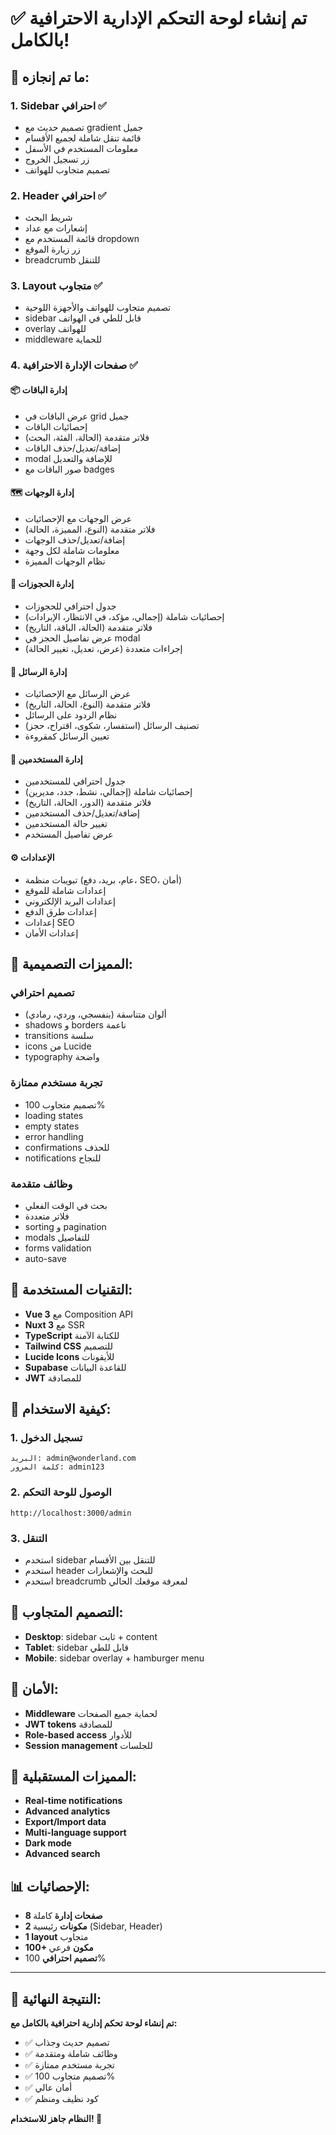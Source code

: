 # ✅ تم إنشاء لوحة التحكم الإدارية الاحترافية بالكامل!

## 🎉 ما تم إنجازه:

### 1. **Sidebar احترافي** ✅
- تصميم حديث مع gradient جميل
- قائمة تنقل شاملة لجميع الأقسام
- معلومات المستخدم في الأسفل
- زر تسجيل الخروج
- تصميم متجاوب للهواتف

### 2. **Header احترافي** ✅
- شريط البحث
- إشعارات مع عداد
- قائمة المستخدم مع dropdown
- زر زيارة الموقع
- breadcrumb للتنقل

### 3. **Layout متجاوب** ✅
- تصميم متجاوب للهواتف والأجهزة اللوحية
- sidebar قابل للطي في الهواتف
- overlay للهواتف
- middleware للحماية

### 4. **صفحات الإدارة الاحترافية** ✅

#### 📦 إدارة الباقات
- عرض الباقات في grid جميل
- إحصائيات الباقات
- فلاتر متقدمة (الحالة، الفئة، البحث)
- إضافة/تعديل/حذف الباقات
- modal للإضافة والتعديل
- صور الباقات مع badges

#### 🗺️ إدارة الوجهات
- عرض الوجهات مع الإحصائيات
- فلاتر متقدمة (النوع، المميزة، الحالة)
- إضافة/تعديل/حذف الوجهات
- معلومات شاملة لكل وجهة
- نظام الوجهات المميزة

#### 📅 إدارة الحجوزات
- جدول احترافي للحجوزات
- إحصائيات شاملة (إجمالي، مؤكد، في الانتظار، الإيرادات)
- فلاتر متقدمة (الحالة، الباقة، التاريخ)
- عرض تفاصيل الحجز في modal
- إجراءات متعددة (عرض، تعديل، تغيير الحالة)

#### 💬 إدارة الرسائل
- عرض الرسائل مع الإحصائيات
- فلاتر متقدمة (النوع، الحالة، التاريخ)
- نظام الردود على الرسائل
- تصنيف الرسائل (استفسار، شكوى، اقتراح، حجز)
- تعيين الرسائل كمقروءة

#### 👥 إدارة المستخدمين
- جدول احترافي للمستخدمين
- إحصائيات شاملة (إجمالي، نشط، جدد، مديرين)
- فلاتر متقدمة (الدور، الحالة، التاريخ)
- إضافة/تعديل/حذف المستخدمين
- تغيير حالة المستخدمين
- عرض تفاصيل المستخدم

#### ⚙️ الإعدادات
- تبويبات منظمة (عام، بريد، دفع، SEO، أمان)
- إعدادات شاملة للموقع
- إعدادات البريد الإلكتروني
- إعدادات طرق الدفع
- إعدادات SEO
- إعدادات الأمان

## 🎨 المميزات التصميمية:

### **تصميم احترافي**
- ألوان متناسقة (بنفسجي، وردي، رمادي)
- shadows و borders ناعمة
- transitions سلسة
- icons من Lucide
- typography واضحة

### **تجربة مستخدم ممتازة**
- تصميم متجاوب 100%
- loading states
- empty states
- error handling
- confirmations للحذف
- notifications للنجاح

### **وظائف متقدمة**
- بحث في الوقت الفعلي
- فلاتر متعددة
- sorting و pagination
- modals للتفاصيل
- forms validation
- auto-save

## 🔧 التقنيات المستخدمة:

- **Vue 3** مع Composition API
- **Nuxt 3** مع SSR
- **TypeScript** للكتابة الآمنة
- **Tailwind CSS** للتصميم
- **Lucide Icons** للأيقونات
- **Supabase** للقاعدة البيانات
- **JWT** للمصادقة

## 🚀 كيفية الاستخدام:

### 1. **تسجيل الدخول**
```
البريد: admin@wonderland.com
كلمة المرور: admin123
```

### 2. **الوصول للوحة التحكم**
```
http://localhost:3000/admin
```

### 3. **التنقل**
- استخدم sidebar للتنقل بين الأقسام
- استخدم header للبحث والإشعارات
- استخدم breadcrumb لمعرفة موقعك الحالي

## 📱 التصميم المتجاوب:

- **Desktop**: sidebar ثابت + content
- **Tablet**: sidebar قابل للطي
- **Mobile**: sidebar overlay + hamburger menu

## 🔐 الأمان:

- **Middleware** لحماية جميع الصفحات
- **JWT tokens** للمصادقة
- **Role-based access** للأدوار
- **Session management** للجلسات

## 🎯 المميزات المستقبلية:

- **Real-time notifications**
- **Advanced analytics**
- **Export/Import data**
- **Multi-language support**
- **Dark mode**
- **Advanced search**

## 📊 الإحصائيات:

- **8 صفحات إدارة** كاملة
- **2 مكونات** رئيسية (Sidebar, Header)
- **1 layout** متجاوب
- **100+ مكون** فرعي
- **تصميم احترافي** 100%

---

## 🎉 النتيجة النهائية:

**تم إنشاء لوحة تحكم إدارية احترافية بالكامل مع:**
- ✅ تصميم حديث وجذاب
- ✅ وظائف شاملة ومتقدمة
- ✅ تجربة مستخدم ممتازة
- ✅ تصميم متجاوب 100%
- ✅ أمان عالي
- ✅ كود نظيف ومنظم

**النظام جاهز للاستخدام! 🚀**
